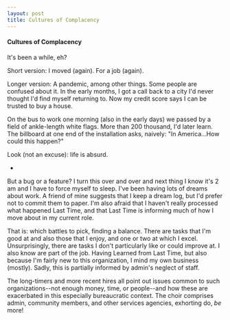 ```yaml
---
layout: post
title: Cultures of Complacency
---
```


<h4>Cultures of Complacency</h4>

It's been a while, eh?

Short version: I moved (again). For a job (again).

Longer version: A pandemic, among other things. Some people are confused about it. In the early months, I got a call back to a city I'd never thought I'd find myself returning to. Now my credit score says I can be trusted to buy a house.

On the bus to work one morning (also in the early days) we passed by a field of ankle-length white flags. More than 200 thousand, I'd later learn. The billboard at one end of the installation asks, naively: "In America...How could this happen?" 

Look (not an excuse): life is absurd.

*

But a bug or a feature? I turn this over and over and next thing I know it's 2 am and I have to force myself to sleep. I've been having lots of dreams about work. A friend of mine suggests that I keep a dream log, but I'd prefer not to commit them to paper. I'm also afraid that I haven't really processed what happened Last Time, and that Last Time is informing much of how I move about in my current role. 

That is: which battles to pick, finding a balance. There are tasks that I'm good at and also those that I enjoy, and one or two at which I excel. Unsurprisingly, there are tasks I don't particularly like or could improve at. I also know are part of the job. Having Learned from Last Time, but also because I'm fairly new to this organization, I mind my own business (mostly). Sadly, this is partially informed by admin's neglect of staff. 

The long-timers and more recent hires all point out issues common to such organizations--not enough money, time, or people--and how these are exacerbated in this especially bureaucratic context. The choir comprises admin, community members, and other services agencies, exhorting do, <em>be</em> more!
